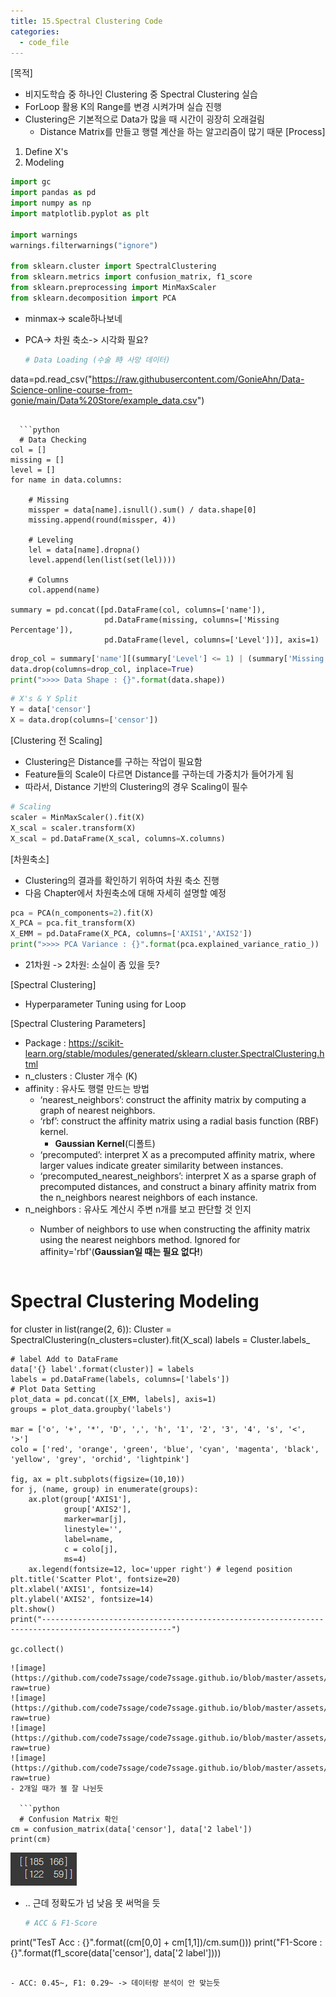 ```yaml
---
title: 15.Spectral Clustering Code
categories:
  - code_file
---
```


[목적]
  - 비지도학습 중 하나인 Clustering 중 Spectral Clustering 실습
  - ForLoop 활용 K의 Range를 변경 시켜가며 실습 진행
  - Clustering은 기본적으로 Data가 많을 때 시간이 굉장히 오래걸림
     - Distance Matrix를 만들고 행렬 계산을 하는 알고리즘이 많기 때문
[Process]
  1. Define X's
  2. Modeling
  
  ```python
  import gc
import pandas as pd
import numpy as np
import matplotlib.pyplot as plt

import warnings
warnings.filterwarnings("ignore")

from sklearn.cluster import SpectralClustering
from sklearn.metrics import confusion_matrix, f1_score
from sklearn.preprocessing import MinMaxScaler
from sklearn.decomposition import PCA
```
- minmax-> scale하나보네
- PCA-> 차원 축소-> 시각화 필요?

  ```python
  # Data Loading (수술 時 사망 데이터)
data=pd.read_csv("https://raw.githubusercontent.com/GonieAhn/Data-Science-online-course-from-gonie/main/Data%20Store/example_data.csv")
```

  ```python
  # Data Checking
col = []
missing = []
level = [] 
for name in data.columns:
    
    # Missing
    missper = data[name].isnull().sum() / data.shape[0]
    missing.append(round(missper, 4))

    # Leveling
    lel = data[name].dropna()
    level.append(len(list(set(lel))))

    # Columns
    col.append(name)

summary = pd.concat([pd.DataFrame(col, columns=['name']), 
                     pd.DataFrame(missing, columns=['Missing Percentage']), 
                     pd.DataFrame(level, columns=['Level'])], axis=1)

```

  ```python
  drop_col = summary['name'][(summary['Level'] <= 1) | (summary['Missing Percentage'] >= 0.8)]
data.drop(columns=drop_col, inplace=True)
print(">>>> Data Shape : {}".format(data.shape))
```

  ```python
  # X's & Y Split
Y = data['censor']
X = data.drop(columns=['censor'])
```

[Clustering 전 Scaling]
  - Clustering은 Distance를 구하는 작업이 필요함
  - Feature들의 Scale이 다르면 Distance를 구하는데 가중치가 들어가게 됨
  - 따라서, Distance 기반의 Clustering의 경우 Scaling이 필수
  
  ```python
  # Scaling
scaler = MinMaxScaler().fit(X)
X_scal = scaler.transform(X)
X_scal = pd.DataFrame(X_scal, columns=X.columns)
```

[차원축소]
  - Clustering의 결과를 확인하기 위하여 차원 축소 진행
  - 다음 Chapter에서 차원축소에 대해 자세히 설명할 예정
  
  ```python
  pca = PCA(n_components=2).fit(X)
X_PCA = pca.fit_transform(X)
X_EMM = pd.DataFrame(X_PCA, columns=['AXIS1','AXIS2'])
print(">>>> PCA Variance : {}".format(pca.explained_variance_ratio_))
```
- 21차원 -> 2차원: 소실이 좀 있을 듯?

[Spectral Clustering]
  - Hyperparameter Tuning using for Loop

[Spectral Clustering Parameters]
  - Package : https://scikit-learn.org/stable/modules/generated/sklearn.cluster.SpectralClustering.html
  - n_clusters : Cluster 개수 (K)
  - affinity : 유사도 행렬 만드는 방법
    - ‘nearest_neighbors’: construct the affinity matrix by computing a graph of nearest neighbors.
    - ‘rbf’: construct the affinity matrix using a radial basis function (RBF) kernel.
       - **Gaussian Kernel**(디폴트)
    - ‘precomputed’: interpret X as a precomputed affinity matrix, where larger values indicate greater similarity between instances.
    - ‘precomputed_nearest_neighbors’: interpret X as a sparse graph of precomputed distances, and construct a binary affinity matrix from the n_neighbors nearest neighbors of each instance.
  - n_neighbors : 유사도 계산시 주변 n개를 보고 판단할 것 인지
    - Number of neighbors to use when constructing the affinity matrix using the nearest neighbors method. Ignored for affinity='rbf'(**Gaussian일 때는 필요 없다!**)

	  ```python
  # Spectral Clustering Modeling
for cluster in list(range(2, 6)):
    Cluster = SpectralClustering(n_clusters=cluster).fit(X_scal)
    labels = Cluster.labels_

    # label Add to DataFrame
    data['{} label'.format(cluster)] = labels
    labels = pd.DataFrame(labels, columns=['labels'])
    # Plot Data Setting
    plot_data = pd.concat([X_EMM, labels], axis=1)
    groups = plot_data.groupby('labels')

    mar = ['o', '+', '*', 'D', ',', 'h', '1', '2', '3', '4', 's', '<', '>']
    colo = ['red', 'orange', 'green', 'blue', 'cyan', 'magenta', 'black', 'yellow', 'grey', 'orchid', 'lightpink']

    fig, ax = plt.subplots(figsize=(10,10))
    for j, (name, group) in enumerate(groups):
        ax.plot(group['AXIS1'], 
                group['AXIS2'], 
                marker=mar[j],
                linestyle='',
                label=name,
                c = colo[j],
                ms=4)
        ax.legend(fontsize=12, loc='upper right') # legend position
    plt.title('Scatter Plot', fontsize=20)
    plt.xlabel('AXIS1', fontsize=14)
    plt.ylabel('AXIS2', fontsize=14)
    plt.show()
    print("---------------------------------------------------------------------------------------------------")

    gc.collect()
```
![image](https://github.com/code7ssage/code7ssage.github.io/blob/master/assets/attached%20file/Pasted%20image%2020240110171702.png?raw=true)
![image](https://github.com/code7ssage/code7ssage.github.io/blob/master/assets/attached%20file/Pasted%20image%2020240110171718.png?raw=true)
![image](https://github.com/code7ssage/code7ssage.github.io/blob/master/assets/attached%20file/Pasted%20image%2020240110171735.png?raw=true)
![image](https://github.com/code7ssage/code7ssage.github.io/blob/master/assets/attached%20file/Pasted%20image%2020240110171755.png?raw=true)
- 2개일 때가 젤 잘 나뉜듯

  ```python
  # Confusion Matrix 확인
cm = confusion_matrix(data['censor'], data['2 label'])
print(cm)
```
![image](https://github.com/code7ssage/code7ssage.github.io/blob/master/assets/attached%20file/Pasted%20image%2020240110175543.png?raw=true)
- .. 근데 정확도가 넘 낮음 못 써먹을 듯

  ```python
  # ACC & F1-Score
print("TesT Acc : {}".format((cm[0,0] + cm[1,1])/cm.sum()))
print("F1-Score : {}".format(f1_score(data['censor'], data['2 label'])))
```

- ACC: 0.45~, F1: 0.29~ -> 데이터랑 분석이 안 맞는듯